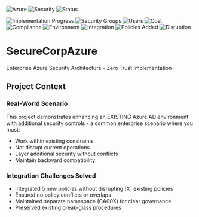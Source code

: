 ![Azure](https://img.shields.io/badge/Azure-0089D0?style=for-the-badge&logo=microsoft-azure&logoColor=white)
![Security](https://img.shields.io/badge/Security-FF0000?style=for-the-badge&logo=security&logoColor=white)
![Status](https://img.shields.io/badge/Status-In%20Progress-yellow?style=for-the-badge)

![Implementation Progress](https://img.shields.io/badge/Implementation-Day%201%20Complete-success)
![Security Groups](https://img.shields.io/badge/Security%20Groups-10-blue)
![Users](https://img.shields.io/badge/Users-6-green)
![Cost](https://img.shields.io/badge/Cost-$0-brightgreen)
![Compliance](https://img.shields.io/badge/Compliance-SOC2%20Ready-purple)
![Environment](https://img.shields.io/badge/Environment-Production%20Enhancement-yellow)
![Integration](https://img.shields.io/badge/Integration-Existing%20Infrastructure-green)
![Policies Added](https://img.shields.io/badge/New%20Policies-5-orange)
![Disruption](https://img.shields.io/badge/Service%20Disruption-Zero-success)
<!-- Later when you finish: -->
<!--![Conditional Access](https://img.shields.io/badge/CA%20Policies-5-orange)
![PIM](https://img.shields.io/badge/PIM-Configured-red)
![Security Score](https://img.shields.io/badge/Security%20Score-92%25-success)
-->
# SecureCorpAzure
Enterprise Azure Security Architecture - Zero Trust Implementation

## Project Context

### Real-World Scenario
This project demonstrates enhancing an EXISTING Azure AD environment with additional security controls - a common enterprise scenario where you must:
- Work within existing constraints
- Not disrupt current operations  
- Layer additional security without conflicts
- Maintain backward compatibility

### Integration Challenges Solved
- Integrated 5 new policies without disrupting [X] existing policies
- Ensured no policy conflicts or overlaps
- Maintained separate namespace (CA00X) for clear governance
- Preserved existing break-glass procedures
